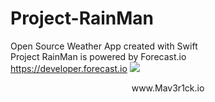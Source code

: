 # Project-RainMan
Open Source Weather App created with Swift<br>
Project RainMan is powered by Forecast.io<br>
https://developer.forecast.io
![](http://s10.postimg.org/yxy033a6h/Project_Ran_Main_Background.png)
<br>
<center>www.Mav3r1ck.io</center>
